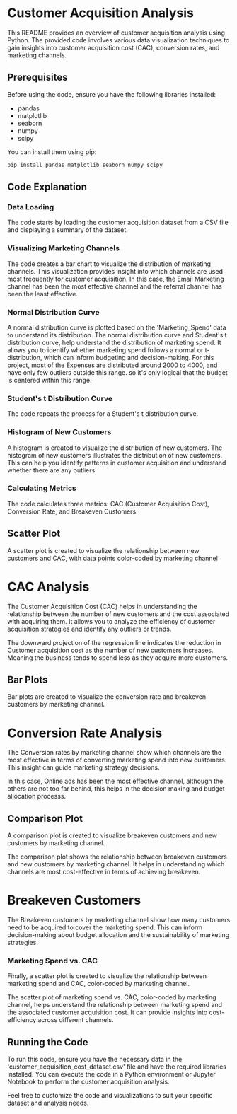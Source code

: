 # Customer Acquisition Analysis
This README provides an overview of customer acquisition analysis using Python. The provided code involves various data visualization techniques to gain insights into customer acquisition cost (CAC), conversion rates, and marketing channels.

## Prerequisites
Before using the code, ensure you have the following libraries installed:

- pandas
- matplotlib
- seaborn
- numpy
- scipy

You can install them using pip:

```bash
pip install pandas matplotlib seaborn numpy scipy
```

## Code Explanation

### Data Loading
The code starts by loading the customer acquisition dataset from a CSV file and displaying a summary of the dataset.

### Visualizing Marketing Channels
The code creates a bar chart to visualize the distribution of marketing channels.
This visualization provides insight into which channels are used most frequently for customer acquisition.
In this case, the Email Marketing channel has been the most effective channel and the referral channel has been the least effective.

### Normal Distribution Curve
A normal distribution curve is plotted based on the 'Marketing_Spend' data to understand its distribution.
The normal distribution curve and Student's t distribution curve, help understand the distribution of marketing spend. It allows you to identify whether marketing spend follows a normal or t-distribution, which can inform budgeting and decision-making. 
For this project, most of the Expenses are distributed around 2000 to 4000, and have only few outliers outside this range. so it's only logical that the budget is centered within this range.

### Student's t Distribution Curve
The code repeats the process for a Student's t distribution curve.

### Histogram of New Customers
A histogram is created to visualize the distribution of new customers. The histogram of new customers illustrates the distribution of new customers. This can help you identify patterns in customer acquisition and understand whether there are any outliers.

### Calculating Metrics
The code calculates three metrics: CAC (Customer Acquisition Cost), Conversion Rate, and Breakeven Customers.


## Scatter Plot
A scatter plot is created to visualize the relationship between new customers and CAC, with data points color-coded by marketing channel

# CAC Analysis
The Customer Acquisition Cost (CAC) helps in understanding the relationship between the number of new customers and the cost associated with acquiring them. It allows you to analyze the efficiency of customer acquisition strategies and identify any outliers or trends.

The downward projection of the regression line indicates the reduction in Customer acquisition cost as the number of new customers increases. Meaning the business tends to spend less as they acquire more customers.


## Bar Plots
Bar plots are created to visualize the conversion rate and breakeven customers by marketing channel.

# Conversion Rate Analysis
The Conversion rates by marketing channel show which channels are the most effective in terms of converting marketing spend into new customers. This insight can guide marketing strategy decisions.

In this case, Online ads has been the most effective channel, although the others are not too far behind, this helps in the decision making and budget allocation processs.

## Comparison Plot
A comparison plot is created to visualize breakeven customers and new customers by marketing channel.

The comparison plot shows the relationship between breakeven customers and new customers by marketing channel. It helps in understanding which channels are most cost-effective in terms of achieving breakeven.

# Breakeven Customers
The Breakeven customers by marketing channel show how many customers need to be acquired to cover the marketing spend. This can inform decision-making about budget allocation and the sustainability of marketing strategies.


### Marketing Spend vs. CAC
Finally, a scatter plot is created to visualize the relationship between marketing spend and CAC, color-coded by marketing channel.

The scatter plot of marketing spend vs. CAC, color-coded by marketing channel, helps understand the relationship between marketing spend and the associated customer acquisition cost. It can provide insights into cost-efficiency across different channels.

## Running the Code

To run this code, ensure you have the necessary data in the 'customer_acquisition_cost_dataset.csv' file and have the required libraries installed. You can execute the code in a Python environment or Jupyter Notebook to perform the customer acquisition analysis.

Feel free to customize the code and visualizations to suit your specific dataset and analysis needs.